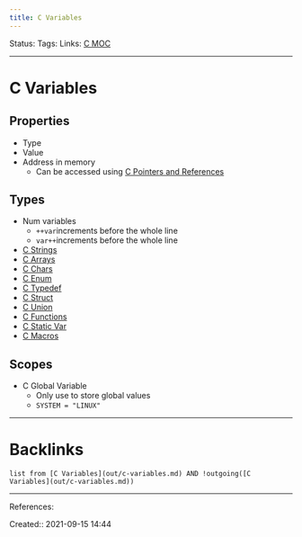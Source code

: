 ```yaml
---
title: C Variables
---
```

Status: 
Tags: 
Links: [C MOC](out/c-moc.md)
___
# C Variables
## Properties
- Type
- Value
- Address in memory
	- Can be accessed using [C Pointers and References](out/c-pointers-and-references.md)
## Types
- Num variables
	-   `++var`increments before the whole line
	-   `var++`increments before the whole line
- [C Strings](out/c-strings.md)
- [C Arrays](out/c-arrays.md)
- [C Chars](out/c-chars.md)
- [C Enum](out/c-enum.md)
- [C Typedef](out/c-typedef.md)
- [C Struct](out/c-struct.md)
- [C Union](out/c-union.md)
- [C Functions](out/c-functions.md)
- [C Static Var](out/c-static-var.md)
- [C Macros](out/c-macros.md)
## Scopes
- C Global Variable
	- Only use to store global values
	- `SYSTEM = "LINUX"`

___
# Backlinks
```dataview
list from [C Variables](out/c-variables.md) AND !outgoing([C Variables](out/c-variables.md))
```
___
References:

Created:: 2021-09-15 14:44

